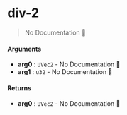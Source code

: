 # div\-2

> No Documentation 🚧

#### Arguments

- **arg0** : `UVec2` \- No Documentation 🚧
- **arg1** : `u32` \- No Documentation 🚧

#### Returns

- **arg0** : `UVec2` \- No Documentation 🚧